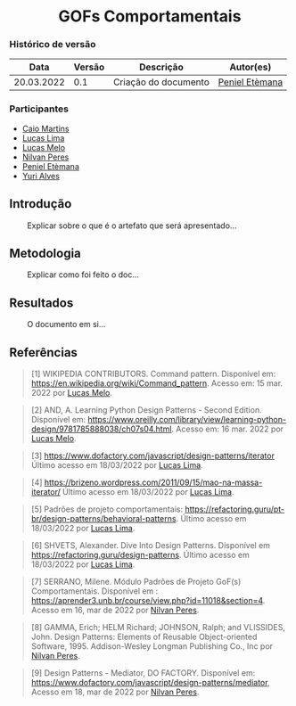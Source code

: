 # <center> GOFs Comportamentais

### Histórico de versão<br>

|Data | Versão | Descrição | Autor(es)|
| -- | -- | -- | -- |
| 20.03.2022 | 0.1 | Criação do documento | [Peniel Etèmana](https://github.com/zpeniel09)|

### Participantes

* [Caio Martins](https://github.com/linktocaio) 
* [Lucas Lima](https://github.com/mibasFerraz) 
* [Lucas Melo](https://github.com/luucas-melo) 
* [Nilvan Peres](https://github.com/NilvanPeres) 
* [Peniel Etèmana](https://github.com/zpeniel09) 
* [Yuri Alves](https://github.com/yuriAlves5)

## Introdução
 
<p align="justify">&emsp;&emsp;
    Explicar sobre o que é o artefato que será apresentado...
</p>


## Metodologia

<p align="justify">&emsp;&emsp; 
    Explicar como foi feito o doc...
</p>

## Resultados

<p align="justify">&emsp;&emsp;
    O documento em si...
</p>


## Referências

> [1] WIKIPEDIA CONTRIBUTORS. Command pattern. Disponível em: <https://en.wikipedia.org/wiki/Command_pattern>. Acesso em: 15 mar. 2022 por [Lucas Melo](https://github.com/luucas-melo).

> [2] AND, A. Learning Python Design Patterns - Second Edition. Disponível em: <https://www.oreilly.com/library/view/learning-python-design/9781785888038/ch07s04.html>. Acesso em: 16 mar. 2022 por [Lucas Melo](https://github.com/luucas-melo).

> [3] https://www.dofactory.com/javascript/design-patterns/iterator Último acesso em 18/03/2022 por [Lucas Lima](https://github.com/mibasFerraz).

> [4] https://brizeno.wordpress.com/2011/09/15/mao-na-massa-iterator/ Último acesso em 18/03/2022 por [Lucas Lima](https://github.com/mibasFerraz).

> [5] Padrões de projeto comportamentais: https://refactoring.guru/pt-br/design-patterns/behavioral-patterns. Último acesso em 18/03/2022 por [Lucas Lima](https://github.com/mibasFerraz).

> [6] SHVETS, Alexander. Dive Into Design Patterns. Disponível em <https://refactoring.guru/design-patterns>. Último acesso em 18/03/2022 por [Lucas Lima](https://github.com/mibasFerraz).

> [7] SERRANO, Milene. Módulo Padrões de Projeto GoF(s) Comportamentais. Disponível em : <https://aprender3.unb.br/course/view.php?id=11018&section=4>. Acesso em 16, mar de 2022 por [Nilvan Peres](https://github.com/NilvanPeres).

> [8] GAMMA, Erich; HELM Richard; JOHNSON, Ralph; and VLISSIDES, John. Design Patterns: Elements of Reusable Object-oriented Software, 1995. Addison-Wesley Longman Publishing Co., Inc por [Nilvan Peres](https://github.com/NilvanPeres).

> [9] Design Patterns - Mediator, DO FACTORY. Disponível em: <https://www.dofactory.com/javascript/design-patterns/mediator>, Acesso em 18, mar de 2022 por [Nilvan Peres](https://github.com/NilvanPeres).